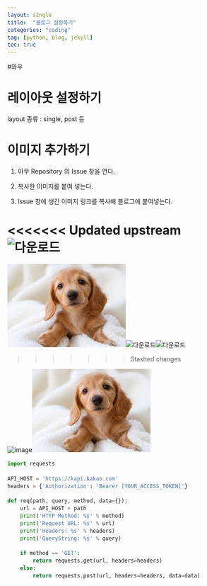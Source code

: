 ```yaml
---
layout: single
title:  "블로그 설정하기"
categories: "coding"
tag: [python, blog, jekyll]
toc: true
---
```



#와우

# 레이아웃 설정하기
layout 종류 : single, post 등




# 이미지 추가하기
1. 아무 Repository 의 Issue 창을 연다.

2. 복사한 이미지를 붙여 넣는다.

3. Issue 창에 생긴 이미지 링크를 복사해 블로그에 붙여넣는다.

<<<<<<< Updated upstream
   ![다운로드](../images/2022-06-23-second/다운로드.jpeg)
=======
   ![12](../images/2022-06-23-second/12.jpeg)![다운로드](../images/2022-06-23-second/다운로드.jpeg)![다운로드](../images/2022-06-23-second/다운로드.jpeg)
>>>>>>> Stashed changes

![image](https://user-images.githubusercontent.com/105684568/186350953-8e3300df-249d-45b1-aa7b-0c671532879d.png)![12](../images/2022-06-23-second/12.jpeg)


```python
import requests

API_HOST = 'https://kapi.kakao.com'
headers = {'Authorization': 'Bearer [YOUR_ACCESS_TOKEN]'}

def req(path, query, method, data={}):
    url = API_HOST + path
    print('HTTP Method: %s' % method)
    print('Request URL: %s' % url)
    print('Headers: %s' % headers)
    print('QueryString: %s' % query)

    if method == 'GET':
        return requests.get(url, headers=headers)
    else:
        return requests.post(url, headers=headers, data=data)
```
